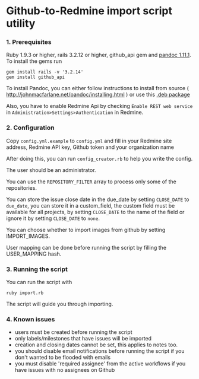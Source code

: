 Github-to-Redmine import script utility
===

### 1. Prerequisites

Ruby 1.9.3 or higher, rails 3.2.12 or higher, github_api gem and [pandoc 1.11.1](http://johnmacfarlane.net/pandoc/index.html). To install the gems run
````
gem install rails -v '3.2.14'
gem install github_api
````
To install Pandoc, you can either follow instructions to install from source ( http://johnmacfarlane.net/pandoc/installing.html ) or use this [.deb package](http://archive.ubuntu.com/ubuntu/pool/universe/p/pandoc/pandoc_1.11.1-2build2_amd64.deb)

Also, you have to enable Redmine Api by checking `Enable REST web service` in `Administration>Settings>Authentication` in Redmine.

### 2. Configuration

Copy `config.yml.example` to `config.yml` and fill in your Redmine site address, Redmine API key, Github token and your organization name

After doing this, you can run `config_creator.rb` to help you write the config.

The user should be an administrator.

You can use the `REPOSITORY_FILTER` array to process only some of the repositories.

You can store the issue close date in the due_date by setting `CLOSE_DATE` to `due_date`, you can store it in a custom_field, the custom field must be available for all projects, by setting `CLOSE_DATE` to the name of the field or ignore it by setting `CLOSE_DATE` to `none`.

You can choose whether to import images from github by setting IMPORT_IMAGES.

User mapping can be done before running the script by filling the USER_MAPPING hash.


### 3. Running the script

You can run the script with
````
ruby import.rb
````

The script will guide you through importing.


### 4. Known issues

* users must be created before running the script
* only labels/milestones that have issues will be imported
* creation and closing dates cannot be set, this applies to notes too.
* you should disable email notifications before running the script if you don't wanted to be flooded with emails
* you must disable 'required assignee' from the active workflows if you have issues with no assignees on Github
